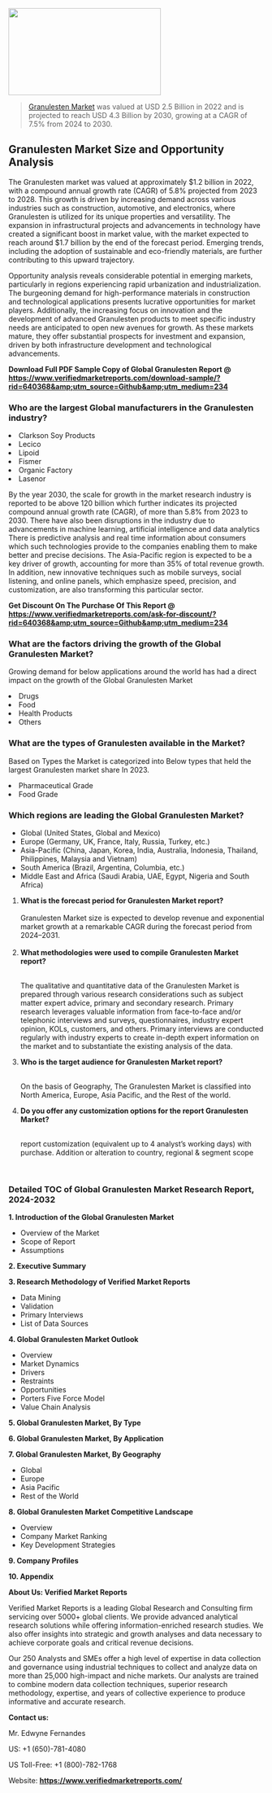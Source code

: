 
<img src="https://ffe5etoiles.com/wp-content/uploads/2024/12/MST1-300x171.png" alt="" width="300" height="171" class="alignnone size-medium wp-image-20088" /><blockquote><p><p><a href="https://www.verifiedmarketreports.com/download-sample/?rid=640368&utm_source=Github&utm_medium=234" target="_blank">Granulesten Market</a> was valued at USD 2.5 Billion in 2022 and is projected to reach USD 4.3 Billion by 2030, growing at a CAGR of 7.5% from 2024 to 2030.</p></blockquote><p><h2>Granulesten Market Size and Opportunity Analysis</h2><p>The Granulesten market was valued at approximately $1.2 billion in 2022, with a compound annual growth rate (CAGR) of 5.8% projected from 2023 to 2028. This growth is driven by increasing demand across various industries such as construction, automotive, and electronics, where Granulesten is utilized for its unique properties and versatility. The expansion in infrastructural projects and advancements in technology have created a significant boost in market value, with the market expected to reach around $1.7 billion by the end of the forecast period. Emerging trends, including the adoption of sustainable and eco-friendly materials, are further contributing to this upward trajectory.</p><p>Opportunity analysis reveals considerable potential in emerging markets, particularly in regions experiencing rapid urbanization and industrialization. The burgeoning demand for high-performance materials in construction and technological applications presents lucrative opportunities for market players. Additionally, the increasing focus on innovation and the development of advanced Granulesten products to meet specific industry needs are anticipated to open new avenues for growth. As these markets mature, they offer substantial prospects for investment and expansion, driven by both infrastructure development and technological advancements.</p></p><p class=""><strong>Download Full PDF Sample Copy of Global Granulesten Report @ <a href="https://www.verifiedmarketreports.com/download-sample/?rid=640368&amp;utm_source=Github&amp;utm_medium=234" target="_blank">https://www.verifiedmarketreports.com/download-sample/?rid=640368&amp;utm_source=Github&amp;utm_medium=234</a></strong></p><h3 id="" class="">Who are the largest Global manufacturers in the Granulesten industry?</h3><p><li>Clarkson Soy Products</li><li> Lecico</li><li> Lipoid</li><li> Fismer</li><li> Organic Factory</li><li> Lasenor</li></p><div class=""><div class="" dir="" data-message-author-role="" data-message-id="" data-message-model-slug=""><div class=""><div class=""><div class=""><div class="" dir="" data-message-author-role="" data-message-id="" data-message-model-slug=""><div class=""><div class=""><p>By the year 2030, the scale for growth in the market research industry is reported to be above 120 billion which further indicates its projected compound annual growth rate (CAGR), of more than 5.8% from 2023 to 2030. There have also been disruptions in the industry due to advancements in machine learning, artificial intelligence and data analytics There is predictive analysis and real time information about consumers which such technologies provide to the companies enabling them to make better and precise decisions. The Asia-Pacific region is expected to be a key driver of growth, accounting for more than 35% of total revenue growth. In addition, new innovative techniques such as mobile surveys, social listening, and online panels, which emphasize speed, precision, and customization, are also transforming this particular sector.</p><p><strong>Get Discount On The Purchase Of This Report @&nbsp; <a href="https://www.verifiedmarketreports.com/ask-for-discount/?rid=640368&amp;utm_source=Github&amp;utm_medium=234" target="_blank">https://www.verifiedmarketreports.com/ask-for-discount/?rid=640368&amp;utm_source=Github&amp;utm_medium=234</a></strong></p></div></div></div></div></div></div></div></div><h3 id="" class="">What are the factors driving the growth of the Global Granulesten Market?</h3><p id="" class="">Growing demand for below applications around the world has had a direct impact on the growth of the Global Granulesten Market</p><p id="" class=""><li>Drugs</li><li> Food</li><li> Health Products</li><li> Others</li></p><h3 id="" class="">What are the types of Granulesten available in the Market?</h3><p id="" class="">Based on Types the Market is categorized into Below types that held the largest Granulesten market share In 2023.</p><p id="" class=""><li>Pharmaceutical Grade</li><li> Food Grade</li></p><h3 id="" class="">Which regions are leading the Global Granulesten Market?</h3><ul><li>Global (United States, Global and Mexico)</li><li>Europe (Germany, UK, France, Italy, Russia, Turkey, etc.)</li><li>Asia-Pacific (China, Japan, Korea, India, Australia, Indonesia, Thailand, Philippines, Malaysia and Vietnam)</li><li>South America (Brazil, Argentina, Columbia, etc.)</li><li>Middle East and Africa (Saudi Arabia, UAE, Egypt, Nigeria and South Africa)</li></ul><p><ol><li><strong>What is the forecast period for Granulesten Market report?<br /></strong><br /><span data-sheets-root="1" data-sheets-value="{&quot;1&quot;:2,&quot;2&quot;:&quot;XXXX size is expected to develop revenue and exponential market growth at a remarkable CAGR during the forecast period from 2024&ndash;2030.&quot;}" data-sheets-userformat="{&quot;2&quot;:12674,&quot;4&quot;:{&quot;1&quot;:2,&quot;2&quot;:16776960},&quot;10&quot;:2,&quot;11&quot;:0,&quot;15&quot;:&quot;Arial&quot;,&quot;16&quot;:12}">Granulesten Market size is expected to develop revenue and exponential market growth at a remarkable CAGR during the forecast period from 2024&ndash;2031.</span><br /><br /></li><li><strong>What methodologies were used to compile Granulesten Market report?<br /><br /></strong><p>The qualitative and quantitative data of the&nbsp;Granulesten Market is prepared through various research considerations such as subject matter expert advice, primary and secondary research. Primary research leverages valuable information from face-to-face and/or telephonic interviews and surveys, questionnaires, industry expert opinion, KOLs, customers, and others. Primary interviews are conducted regularly with industry experts to create in-depth expert information on the market and to substantiate the existing analysis of the data.&nbsp;</p></li><li><strong>Who is the target audience for Granulesten Market report?<br /><br /></strong><p>On the basis of Geography, The&nbsp;Granulesten Market is classified into North America, Europe, Asia Pacific, and the Rest of the world.</p></li><li><strong>Do you offer any customization options for the report Granulesten Market?<br /><br /></strong><p>report customization (equivalent up to 4 analyst&rsquo;s working days) with purchase. Addition or alteration to country, regional &amp; segment scope</p><p>&nbsp;</p></li></ol></p><h3 id="" class="">Detailed TOC of Global Granulesten Market Research Report, 2024-2032</h3><p id="" class=""><strong>1. Introduction of the Global Granulesten Market</strong></p><ul><li>Overview of the Market</li><li>Scope of Report</li><li>Assumptions</li></ul><p id="" class=""><strong>2. Executive Summary</strong></p><p id="" class=""><strong>3. Research Methodology of&nbsp;Verified Market Reports</strong></p><ul><li>Data Mining</li><li>Validation</li><li>Primary Interviews</li><li>List of Data Sources</li></ul><p id="" class=""><strong>4. Global Granulesten Market Outlook</strong></p><ul><li>Overview</li><li>Market Dynamics</li><li>Drivers</li><li>Restraints</li><li>Opportunities</li><li>Porters Five Force Model</li><li>Value Chain Analysis</li></ul><p id="" class=""><strong>5. Global Granulesten Market, By&nbsp;Type</strong></p><p id="" class=""><strong>6. Global Granulesten Market, By Application</strong></p><p id="" class=""><strong>7. Global Granulesten Market, By Geography</strong></p><ul><li>Global</li><li>Europe</li><li>Asia Pacific</li><li>Rest of the World</li></ul><p id="" class=""><strong>8. Global Granulesten Market Competitive Landscape</strong></p><ul><li>Overview</li><li>Company Market Ranking</li><li>Key Development Strategies</li></ul><p id="" class=""><strong>9. Company Profiles</strong></p><p id="" class=""><strong>10. Appendix</strong></p><p id="" class=""><strong>About Us: Verified Market Reports</strong></p><p id="" class="">Verified Market Reports is a leading Global Research and Consulting firm servicing over 5000+ global clients. We provide advanced analytical research solutions while offering information-enriched research studies. We also offer insights into strategic and growth analyses and data necessary to achieve corporate goals and critical revenue decisions.</p><p id="" class="">Our 250 Analysts and SMEs offer a high level of expertise in data collection and governance using industrial techniques to collect and analyze data on more than 25,000 high-impact and niche markets. Our analysts are trained to combine modern data collection techniques, superior research methodology, expertise, and years of collective experience to produce informative and accurate research.</p><p id="" class=""><strong>Contact us:</strong></p><p id="" class="">Mr. Edwyne Fernandes</p><p id="" class="">US: +1 (650)-781-4080</p><p id="" class="">US Toll-Free: +1 (800)-782-1768</p><p id="" class="">Website: <a target="" data-test-app-aware-link=""><strong>https://www.verifiedmarketreports.com/</strong></a></p>
